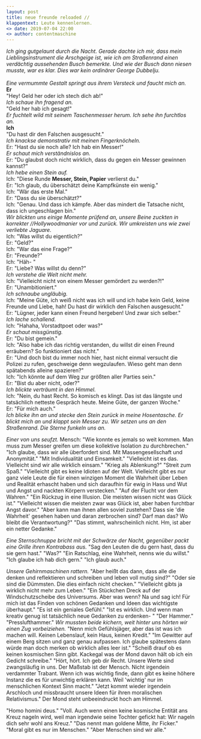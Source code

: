 ```yaml
---
layout: post
title: neue freunde reloaded //
klappentext: Leute kennenlernen.
<> date: 2019-07-04 22:00
<> author: contentmaschine
---
```


<i>Ich ging gutgelaunt durch die Nacht. Gerade dachte ich mir, dass mein Lieblingsinstrument die Arschgeige ist, wie ich am Straßenrand einen verdächtig aussehenden Busch bemerkte. Und wie der Busch dann niesen musste, war es klar. Dies war kein ordinärer George Dubbelju. <br> <br>
Eine vermummte Gestalt springt aus ihrem Versteck und faucht mich an. </i> <br>
<b>Er</b><br>
"Hey! Geld her oder ich stech dich ab!"  <br>
<i> Ich schaue ihn fragend an. </i>  <br> 
"Geld her hab ich gesagt!"  <br>
<i> Er fuchtelt wild mit seinem Taschenmesser herum. Ich sehe ihn furchtlos an. </i> <br> 
<b>Ich</b><br>
"Du hast dir den Falschen ausgesucht."  <br>
<i> Ich knackse demonstrativ mit meinen Fingerknöcheln. </i> <br> 
Er: "Hast du sie noch alle? Ich hab ein Messer!"  <br>
<i> Er schaut mich verständnislos an. </i> <br> 
Er: "Du glaubst doch nicht wirklich, dass du gegen ein Messer gewinnen kannst?" <br>
<i> Ich hebe einen Stein auf. </i> <br> 
Ich: "Diese Runde <b>Messer, Stein, Papier</b> verlierst du." <br>
Er: "Ich glaub, du überschätzt deine Kampfkünste ein wenig." <br>
Ich: "Wär das erste Mal." <br>
Er: "Dass du sie überschätzt?" <br>
Ich: "Genau. Und dass ich kämpfe. Aber das mindert die Tatsache nicht, dass ich ungeschlagen bin." <br>
<i> Wir blickten uns einige Momente prüfend an, unsere Beine zuckten in korrekter //Hollywoodmanier vor und zurück. Wir umkreisten uns   wie zwei verliebte Jaguare. </i> <br> 
Ich: "Was willst du eigentlich?" <br>
Er: "Geld?" <br>
Ich: "War das eine Frage?" <br> 
Er: "Freunde?" <br>
Ich: "Häh- " <br>
Er: "Liebe? Was willst du denn?" <br>
<i> Ich verstehe die Welt nicht mehr. </i> <br> 
Ich: "Vielleicht nicht von einem Messer gemördert zu werden?!" <br>
Er: "Unambitioniert." <br>
<i> Ich schnaube ungläubig. </i> <br> 
Ich: "Meine Güte, ich weiß nicht was ich will und ich habe kein Geld, keine Freunde und Liebe, hah! Du hast dir wirklich den Falschen    ausgesucht." <br>
Er: "Lügner, jeder kann einen Freund hergeben! Und zwar sich selber." <br>
<i> Ich lache schallend. </i> <br> 
Ich: "Hahaha, Vorstadtpoet oder was?" <br>
<i> Er schaut missgünstig. </i> <br> 
Er: "Du bist gemein." <br>
Ich: "Also habe ich das richtig verstanden, du willst dir einen Freund erräubern? So funktioniert das nicht." <br>
Er: "Und doch bist du immer noch hier, hast nicht einmal versucht die Polizei zu rufen, geschweige denn wegzulaufen. Wieso geht man denn  spätabends alleine spazieren?" <br>
Ich: "Ich könnte auf dem Weg zur größten aller Parties sein." <br>
Er: "Bist du aber nicht, oder?" <br>
<i> Ich blickte verträumt in den Himmel. </i> <br> 
Ich: "Nein, du hast Recht. So komisch es klingt. Das ist das längste und tatsächlich netteste Gespräch heute. Meine Güte, der ganzen Woche." <br>
Er: "Für mich auch." <br>
<i> Ich blicke ihn an und stecke den Stein zurück in meine Hosentasche. Er blickt mich an und klappt sein Messer zu. Wir setzen uns an den Straßenrand. Die Sterne funkeln uns an. </i> <br> 

 <i> Einer von uns seufzt. </i> 
Mensch: "Wie konnte es jemals so weit kommen. Man muss zum Messer greifen um diese kollektive Isolation zu durchbrechen." 
"Ich glaube, dass wir alle überfordert sind. Mit Massengesellschaft und Anonymität." 
"Mit Individualität und Einsamkeit." 
"Vielleicht ist es das. Vielleicht sind wir alle wirklich einsam." 
"Krieg als Ablenkung?" 
"Streit zum Spaß." 
"Vielleicht gibt es keine Idioten auf der Welt. Vielleicht gibt es nur ganz viele Leute die für einen winzigen Moment die Wahrheit über Leben und Realität erhascht haben und sich daraufhin für ewig in Hass und Wut und Angst und nackten Körpern verstecken." 
"Auf der Flucht vor dem Wahren." 
"Ein Rückzug in eine Illusion. Die meisten wissen nicht was Glück ist." 
"Vielleicht wissen die meisten zwar was Glück ist, aber haben furchtbar Angst davor." 
"Aber kann man ihnen allen soviel zustehen? Dass sie 'die Wahrheit' gesehen haben und daran zerbrochen sind? Darf man das? Wo bleibt die Verantwortung?" 
"Das stimmt, wahrscheinlich nicht. Hm, ist aber ein netter Gedanke." 

<i> Eine Sternschnuppe bricht mit der Schwärze der Nacht, gegenüber packt eine Grille ihren Kontrabass aus. </i>
"Sag den Leuten die du gern hast, dass du sie gern hast." 
"Was?" 
"Ein Ratschlag, eine Wahrheit, nenns wie du willst." 
"Ich glaube ich hab dich gern." 
"Ich glaub auch." 

<i> Unsere Gehirnmaschinen rattern. </i> 
"Aber heißt das dann, dass alle die denken und reflektieren und schreiben und leben voll mutig sind?" 
"Oder sie sind die Dümmsten. Die dies einfach nicht checken." 
"Vielleicht gibts ja wirklich nicht mehr zum Leben." 
"Ein Stückchen Dreck auf der Windschutzscheibe des Universums. Aber was wenn? Na und sag ich! Für mich ist das Finden von schönen Gedanken und Ideen das wichtigste überhaupt." 
"Es ist ein geniales Gefühl." 
"Ist es wirklich. Und wenn man kreativ genug ist tatsächlich neue Gedanken zu erdenken- " 
"Der Hammer." 
"Presslufthammer." 
<i> Wir mussten beide kichern, weit hinter uns hörten wir einen Zug vorbeiziehen. </i> 
"Nenn mich Gefühlsjäger, aber das ist was ich machen will. Keinen Lebenslauf, kein Haus, keinen Kredit." 
"Im Gewitter auf einem Berg sitzen und ganz genau aufpassen. Ich glaube spätestens dann würde man doch merken ob wirklich alles leer ist." 
"Scheiß drauf ob es keinen kosmischen Sinn gibt. Kackegal was der Mond davon hält ob ich ein Gedicht schreibe." 
"Hört, hört. Ich geb dir Recht. Unsere Werte sind zwangsläufig in uns. Der Maßstab ist der Mensch. Nicht irgendein verdammter Trabant. Wenn ich was wichtig finde, dann gibt es keine höhere Instanz die es für unwichtig erklären kann. Weil 'wichtig' nur im menschlichen Kontext Sinn macht." 
"Jetzt kommt wieder irgendein Arschloch und missbraucht unsere Ideen für ihren moralischen Relativismus." 
Der Mond steht unbeeindruckt hoch am Himmel. 

"Homo homini deus." 
"Voll. Auch wenn einen keine kosmische Entität ans Kreuz nageln wird, weil man irgendwie seine Tochter gefickt hat: Wir nageln dich sehr wohl ans Kreuz." 
"Das nennt man goldene Mitte, ihr Ficker." 
"Moral gibt es nur im Menschen." 
"Aber Menschen sind wir alle."
